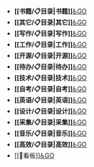 - **[[书籍/📋目录|书籍]]**[♿GO](https://github.com/FourteenD/Note/blob/main/书籍/📋目录.md)
- **[[其它/📋目录|其它]]**[♿GO](https://github.com/FourteenD/Note/blob/main/其它/📋目录.md)
- **[[写作/📋目录|写作]]**[♿GO](https://github.com/FourteenD/Note/blob/main/写作/📋目录.md)
- **[[工作/📋目录|工作]]**[♿GO](https://github.com/FourteenD/Note/blob/main/工作/📋目录.md)
- **[[开源/📋目录|开源]]**[♿GO](https://github.com/FourteenD/Note/blob/main/开源/📋目录.md)
- **[[待办/📋目录|待办]]**[♿GO](https://github.com/FourteenD/Note/blob/main/待办/📋目录.md)
- **[[技术/📋目录|技术]]**[♿GO](https://github.com/FourteenD/Note/blob/main/技术/📋目录.md)
- **[[自考/📋目录|自考]]**[♿GO](https://github.com/FourteenD/Note/blob/main/自考/📋目录.md)
- **[[英语/📋目录|英语]]**[♿GO](https://github.com/FourteenD/Note/blob/main/英语/📋目录.md)
- **[[设计/📋目录|设计]]**[♿GO](https://github.com/FourteenD/Note/blob/main/设计/📋目录.md)
- **[[采集/📋目录|采集]]**[♿GO](https://github.com/FourteenD/Note/blob/main/采集/📋目录.md)
- **[[音乐/📋目录|音乐]]**[♿GO](https://github.com/FourteenD/Note/blob/main/音乐/📋目录.md)
- **[[高效/📋目录|高效]]**[♿GO](https://github.com/FourteenD/Note/blob/main/高效/📋目录.md)
- [[🔲看板]][♿GO](https://github.com/FourteenD/Note/blob/main/🔲看板.md)
